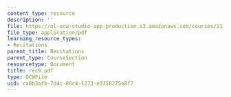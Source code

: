 ```yaml
---
content_type: resource
description: ''
file: https://ol-ocw-studio-app-production.s3.amazonaws.com/courses/11-204-planning-communications-and-digital-media-fall-2004/ca8b3afb7d4c86c41273e3358275a8f7_rec9.pdf
file_type: application/pdf
learning_resource_types:
- Recitations
parent_title: Recitations
parent_type: CourseSection
resourcetype: Document
title: rec9.pdf
type: OCWFile
uid: ca8b3afb-7d4c-86c4-1273-e3358275a8f7
---
```

